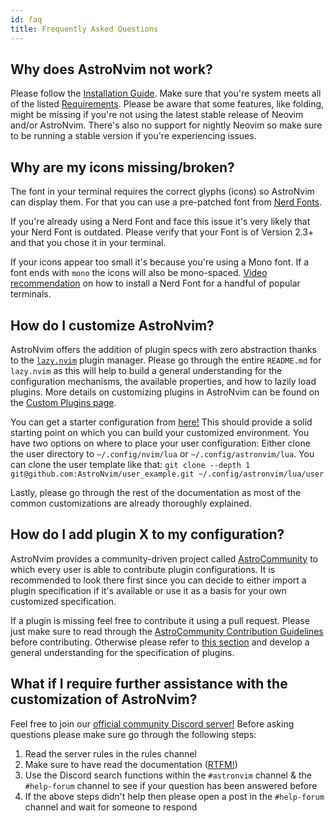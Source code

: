 ```yaml
---
id: faq
title: Frequently Asked Questions
---
```


## Why does AstroNvim not work?

Please follow the [Installation Guide](./#%EF%B8%8F-installation). Make sure that you're system meets all of the listed [Requirements](./#-requirements). Please be aware that some features, like folding, might be missing if you're not using the latest stable release of Neovim and/or AstroNvim. There's also no support for nightly Neovim so make sure to be running a stable version if you're experiencing issues.

## Why are my icons missing/broken?

The font in your terminal requires the correct glyphs (icons) so AstroNvim can display them. For that you can use a pre-patched font from [Nerd Fonts](https://www.nerdfonts.com/).

If you're already using a Nerd Font and face this issue it's very likely that your Nerd Font is outdated. Please verify that your Font is of Version 2.3+ and that you chose it in your terminal.

If your icons appear too small it's because you're using a Mono font. If a font ends with `mono` the icons will also be mono-spaced. [Video recommendation](https://youtu.be/mQdB_kHyZn8) on how to install a Nerd Font for a handful of popular terminals.

## How do I customize AstroNvim?

AstroNvim offers the addition of plugin specs with zero abstraction thanks to the [`lazy.nvim`](https://www.github.com/folke/lazy.nvim) plugin manager. Please go through the entire `README.md` for `lazy.nvim` as this will help to build a general understanding for the configuration mechanisms, the available properties, and how to lazily load plugins. More details on customizing plugins in AstroNvim can be found on the [Custom Plugins page](./Recipes/custom_plugins).

You can get a starter configuration from [here!](https://github.com/AstroNvim/user_example) This should provide a solid starting point on which you can build your customized environment. You have two options on where to place your user configuration: Either clone the user directory to `~/.config/nvim/lua` or `~/.config/astronvim/lua`. You can clone the user template like that: `git clone --depth 1 git@github.com:AstroNvim/user_example.git ~/.config/astronvim/lua/user`

Lastly, please go through the rest of the documentation as most of the common customizations are already thoroughly explained.

## How do I add plugin X to my configuration?

AstroNvim provides a community-driven project called [AstroCommunity](https://github.com/AstroNvim/astrocommunity) to which every user is able to contribute plugin configurations. It is recommended to look there first since you can decide to either import a plugin specification if it's available or use it as a basis for your own customized specification.

If a plugin is missing feel free to contribute it using a pull request. Please just make sure to read through the [AstroCommunity Contribution Guidelines](https://github.com/AstroNvim/astrocommunity/blob/main/CONTRIBUTING.md) before contributing. Otherwise please refer to [this section](#how-do-i-customize-astronvim) and develop a general understanding for the specification of plugins.

## What if I require further assistance with the customization of AstroNvim?

Feel free to join our [official community Discord server!](https://discord.gg/astronvim) Before asking questions please make sure go through the following steps:

1. Read the server rules in the rules channel
2. Make sure to have read the documentation ([RTFM!](https://www.urbandictionary.com/define.php?term=RTFM))
3. Use the Discord search functions within the `#astronvim` channel & the `#help-forum` channel to see if your question has been answered before
4. If the above steps didn't help then please open a post in the `#help-forum` channel and wait for someone to respond
